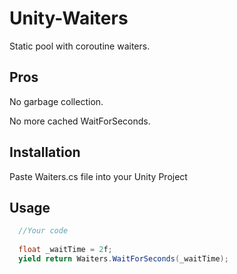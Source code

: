# Unity-Waiters
Static pool with coroutine waiters.

## Pros
No garbage collection.

No more cached WaitForSeconds.

## Installation
Paste Waiters.cs file into your Unity Project

## Usage
```cs
  //Your code
  
  float _waitTime = 2f;
  yield return Waiters.WaitForSeconds(_waitTime);
```
